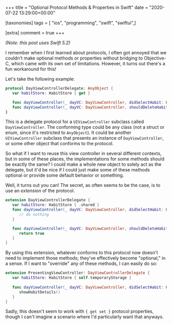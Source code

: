 +++
title = "Optional Protocol Methods & Properties in Swift"
date = "2020-07-22 13:29:00+00:00"

[taxonomies]
tags = [ "ios", "programming", "swift", "swiftui",]

[extra]
comment = true
+++

_(Note: this post uses Swift 5.2)_

I remember when I first learned about protocols, I often got annoyed that we couldn't make optional methods or properties without bridging to Objective-C, which came with its own set of limitations. However, it turns out there's a fun workaround for this! <!-- more -->

Let's take the following example:

```swift
protocol DayViewControllerDelegate: AnyObject {
   var habitStore: HabitStore { get }

   func dayViewController(_ dayVC: DayViewController, didSelectHabit: Habit)
   func dayViewController(_ dayVC: DayViewController, shouldDeleteHabit: Habit) -> Bool
}
```

This is a delegate protocol for a `UIViewController` subclass called `DayViewController`. The conforming type could be any class (not a struct or enum, since it's restricted to `AnyObject`). It could be another `UIViewController` subclass that presents an instance of `DayViewController`, or some other object that conforms to the protocol.

So what if I want to reuse this view controller in several different contexts, but in some of these places, the implementations for some methods should be exactly the same? I could make a whole new object to solely act as the delegate, but it'd be nice if I could just make some of these methods optional or provide some default behavior or something.

Well, it turns out you can! The secret, as often seems to be the case, is to use an _extension_ of the protocol.

```swift
extension DayViewControllerDelegate {
   var habitStore: HabitStore { .shared }
   func dayViewController(_ dayVC: DayViewController, didSelectHabit: Habit) {
      // do nothing
   }

   func dayViewController(_ dayVC: DayViewController, shouldDeleteHabit: Habit) -> Bool {
      return true
   }
}
```

By using this extension, whatever conforms to this protocol now doesn't need to implement those methods; they've effectively become "optional," in a sense. If I want to "override" any of these methods, I can easily do so: 

```swift
extension PresentingViewController: DayViewControllerDelegate {
   var habitStore: HabitStore { self.temporaryStorage }
   
   func dayViewController(_ dayVC: DayViewController, didSelectHabit: Habit) {
      showHabitDetails()
   }
}
```

Sadly, this doesn't seem to work with `{ get set }` protocol properties, though I can't imagine a scenario where I'd particularly want that anyways.
